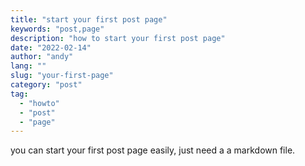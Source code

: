 ```yaml
---
title: "start your first post page"
keywords: "post,page"
description: "how to start your first post page"
date: "2022-02-14"
author: "andy"
lang: ""
slug: "your-first-page"
category: "post"
tag:
  - "howto"
  - "post"
  - "page"
---
```


you can start your first post page easily, just need a a markdown file.
